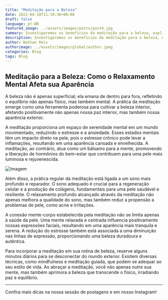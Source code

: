 ```yaml
---
title: "Meditação para a Beleza"
date: 2022-04-18T11:10:36+08:00
draft: false
language: pt-BR
featured_image: ../assets/images/posts/post4.jpg
summary: Investigaremos os benefícios da meditação para a beleza, explicando como a tranquilidade mental pode impactar positivamente a saúde da pele e proporcionar uma aparência mais jovem e revigorada.
description: Investigaremos os benefícios da meditação para a beleza, explicando como a tranquilidade mental pode impactar positivamente a saúde da pele e proporcionar uma aparência mais jovem e revigorada.
author: Nathan Reis
authorimage: ../assets/images/global/author.jpeg
categories: Blog
tags: Blog
---
```


## Meditação para a Beleza: Como o Relaxamento Mental Afeta sua Aparência

A beleza não é apenas superficial; ela emana de dentro para fora, refletindo o equilíbrio não apenas físico, mas também mental. A prática da meditação emerge como uma ferramenta poderosa para cultivar a beleza interior, afetando positivamente não apenas nossa paz interior, mas também nossa aparência exterior.

A meditação proporciona um espaço de serenidade mental em um mundo movimentado, reduzindo o estresse e a ansiedade. Esses estados mentais têm um impacto direto na pele, pois o estresse crônico pode levar a inflamações, resultando em uma aparência cansada e envelhecida. A meditação, ao contrário, atua como um bálsamo para a mente, promovendo a liberação de hormônios do bem-estar que contribuem para uma pele mais luminosa e rejuvenescida.

![Imagem](https://img.freepik.com/free-photo/full-shot-man-doing-sukhasana-pose-outdoor_23-2148717221.jpg?w=740&t=st=1706618998~exp=1706619598~hmac=6a46d1e0768403cdb2bc2579ec3baecaec759e365b3b7fcd7b33e5096e1c22ce)

Além disso, a prática regular da meditação está ligada a um sono mais profundo e reparador. O sono adequado é crucial para a regeneração celular e a produção de colágeno, fundamentais para uma pele saudável e resiliente. O relaxamento profundo alcançado através da meditação não apenas melhora a qualidade do sono, mas também reduz a propensão a problemas de pele, como acne e irritações.

A conexão mente-corpo estabelecida pela meditação não se limita apenas à saúde da pele. Uma mente relaxada e centrada influencia positivamente nossas expressões faciais, resultando em uma aparência mais tranquila e serena. A redução do estresse também está associada a uma diminuição nas linhas de expressão, proporcionando uma beleza duradoura e autêntica.

Para incorporar a meditação em sua rotina de beleza, reserve alguns minutos diários para se desconectar do mundo exterior. Existem diversas técnicas, como mindfulness e meditação guiada, que podem se adequar ao seu estilo de vida. Ao abraçar a meditação, você não apenas nutre sua mente, mas também aprimora a beleza que transcende o físico, irradiando paz e equilíbrio.

---

Confira mais dicas na nossa sessão de postagens e em nosso Instagram!
